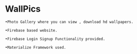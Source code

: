 # WallPics

    •Photo Gallery where you can view , download hd wallpapers.

    •Firebase based website.
    
    •Firebase Login Signup Functionality provided.
    
    •Materialize Framework used.
  
